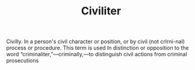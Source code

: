 ---
title: Civiliter
letter: C
permalink: "/definitions/bld-civiliter.html"
body: Civilly. In a person's civil character or position, or by civil (not crlrni-nal)
  process or procedure. This term is used In distinction or opposition to the word
  “criminaliter,”—criminally,—to distinguish civil actions from criminal prosecutions
published_at: '2018-07-07'
source: Black's Law Dictionary 2nd Ed (1910)
layout: post
---
